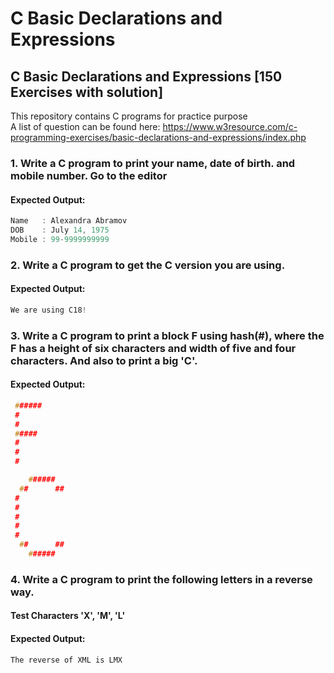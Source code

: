 # C Basic Declarations and Expressions
## C Basic Declarations and Expressions [150 Exercises with solution]
This repository contains C programs for practice purpose <br>
A list of question can be found here: https://www.w3resource.com/c-programming-exercises/basic-declarations-and-expressions/index.php

### 1. Write a C program to print your name, date of birth. and mobile number. Go to the editor
#### Expected Output:
```c
Name   : Alexandra Abramov
DOB    : July 14, 1975
Mobile : 99-9999999999
```
### 2. Write a C program to get the C version you are using.
#### Expected Output:
```c
We are using C18!
```
### 3. Write a C program to print a block F using hash(#), where the F has a height of six characters and width of five and four characters. And also to print a big 'C'.
#### Expected Output:
```c
 ######
 #
 #
 #####
 #
 #
 #

    ######
  ##      ##
 #
 #
 #
 #
 #
  ##      ##
    ######
```
### 4. Write a C program to print the following letters in a reverse way.
#### Test Characters 'X', 'M', 'L'
#### Expected Output:
```c
The reverse of XML is LMX
```
